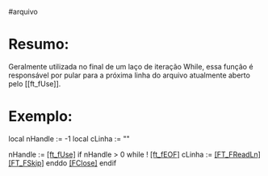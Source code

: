 #arquivo 



# Resumo:
Geralmente utilizada no final de um laço de iteração While, essa função é responsável por pular para a próxima linha do arquivo atualmente aberto pelo [[ft_fUse]].


# Exemplo:
local nHandle   := -1
local cLinha      := ""

nHandle := [[ft_fUse]](cArquivo)
if nHandle > 0
   while ! [[ft_fEOF]]()
	cLinha := [[FT_FReadLn]]()
	[[FT_FSkip]]()
   enddo
    [[FClose]](nHandle)
endif